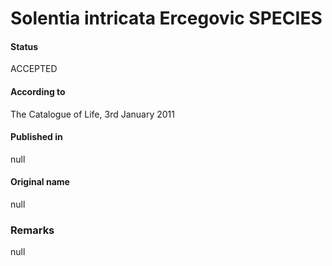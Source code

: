 # Solentia intricata Ercegovic SPECIES

#### Status
ACCEPTED

#### According to
The Catalogue of Life, 3rd January 2011

#### Published in
null

#### Original name
null

### Remarks
null